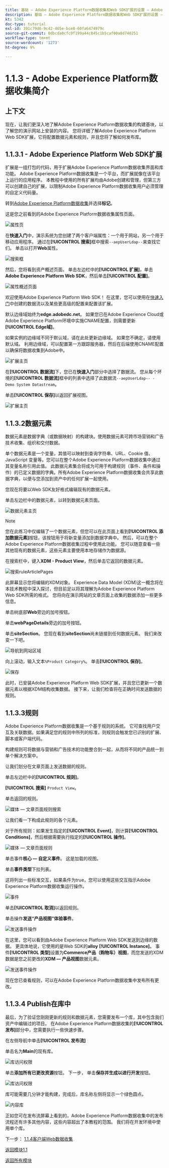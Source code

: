 ```yaml
---
title: 基础 — Adobe Experience Platform数据收集和Web SDK扩展的设置 — Adobe Experience Platform数据收集简介
description: 基础 — Adobe Experience Platform数据收集和Web SDK扩展的设置 — Adobe Experience Platform数据收集简介
kt: 5342
doc-type: tutorial
exl-id: 391c79d6-9c42-465e-bce8-60fa6474979c
source-git-commit: 0dbcda0cfc9f199a44c845c1b5caf00a8d740251
workflow-type: tm+mt
source-wordcount: '1273'
ht-degree: 9%

---
```


# 1.1.3 - Adobe Experience Platform数据收集简介

## 上下文

现在，让我们更深入地了解Adobe Experience Platform数据收集的构建基块，以了解您的演示网站上安装的内容。 您将详细了解Adobe Experience Platform Web SDK扩展，它将配置数据元素和规则，并且您将了解如何发布库。

## 1.1.3.1 - Adobe Experience Platform Web SDK扩展

扩展是一组打包的代码，用于扩展Adobe Experience Platform数据收集界面和库功能。 Adobe Experience Platform数据收集是一个平台，而扩展就像在该平台上运行的应用程序。 本教程中使用的所有扩展均由Adobe创建和管理，但第三方可以创建自己的扩展，以限制Adobe Experience Platform数据收集用户必须管理的自定义代码量。

转到[Adobe Experience Platform数据收集](https://experience.adobe.com/launch/)并选择&#x200B;**标记**。

这是您之前看到的Adobe Experience Platform数据收集属性页面。

![属性页](./images/launch1.png)

在&#x200B;**快速入门**&#x200B;中，演示系统为您创建了两个客户端属性：一个用于网站，另一个用于移动应用程序。 通过在&#x200B;**[!UICONTROL 搜索]**&#x200B;框中搜索`--aepUserLdap--`来查找它们。
单击以打开**Web**&#x200B;属性。

![搜索框](./images/property6.png)



然后，您将看到资产概述页面。 单击左边栏中的&#x200B;**[!UICONTROL 扩展]**，单击&#x200B;**Adobe Experience Platform Web SDK**，然后单击&#x200B;**[!UICONTROL 配置]**。

![属性概述页面](./images/property7.png)

欢迎使用Adobe Experience Platform Web SDK！ 在这里，您可以使用在[快速入门](./../../../modules/gettingstarted/gettingstarted/ex2.md)中创建的数据流以及某些更高级的配置来配置该扩展。

默认边缘域始终为&#x200B;**edge.adobedc.net**。 如果您已在Adobe Experience Cloud或Adobe Experience Platform环境中实施CNAME配置，则需要更新&#x200B;**[!UICONTROL Edge域]**。

如果实例的边缘域不同于默认域，请在此处更新边缘域。 如果您不确定，请使用默认域。 利用边缘域，可以配置第一方跟踪服务器，然后在后端使用CNAME配置以确保将数据收集到Adobe中。

![扩展主页](./images/property9edgedomain.png)

在&#x200B;**[!UICONTROL 数据流]**&#x200B;下，您已在&#x200B;**快速入门**&#x200B;部分中选择了数据流。 您从每个环境的&#x200B;**[!UICONTROL 数据流]**&#x200B;框中的列表中选择了此数据流`--aepUserLdap-- - Demo System Datastream`。

单击&#x200B;**[!UICONTROL 保存]**&#x200B;以返回扩展视图。

![扩展主页](./images/property9edge.png)

## 1.1.3.2数据元素

数据元素是数据字典（或数据映射）的构建块。使用数据元素可跨市场营销和广告技术收集、组织和交付数据。

单个数据元素是一个变量，其值可以映射到查询字符串、URL、Cookie 值、JavaScript 变量等。您可以在整个Adobe Experience Platform数据收集中通过其变量名称引用此值。 此数据元素集合将成为可用于构建规则（事件、条件和操作）的已定义数据的字典。所有Adobe Experience Platform数据收集会共享此数据字典，以便与您添加到资产中的任何扩展一起使用。

您现在将要以Web SDK友好格式编辑现有的数据元素。

单击左边栏中的数据元素，以转到数据元素页面。

![数据元素主页](./images/dataelement1.png)

>[!NOTE]
>
>您在此练习中仅编辑了一个数据元素，但您可以在此页面上看到&#x200B;**[!UICONTROL 添加数据元素]**&#x200B;按钮，该按钮用于将新变量添加到数据字典中。 然后，可以在整个Adobe Experience Platform数据收集过程中使用此功能。 您可以随意查看一些其他现有的数据元素，这些元素主要使用本地存储作为数据源。

在搜索栏中，键入&#x200B;**XDM - Product View**，然后单击它返回的数据元素。

![搜索ruleArticlePages](./images/dataelement2.png)

此屏幕显示您将编辑的XDM对象。 Experience Data Model (XDM)这一概念将在本技术教程中深入探讨，但目前足以将其理解为Adobe Experience Platform Web SDK所需的格式。 您将向在演示网站的文章页面上收集的数据添加一些更多信息。

单击树底部&#x200B;**Web**&#x200B;旁边的加号按钮。

单击&#x200B;**webPageDetails**&#x200B;旁边的加号按钮。

单击&#x200B;**siteSection**。 您现在看到&#x200B;**siteSection**&#x200B;尚未链接到任何数据元素。 我们来改变一下吧。

![导航到网站区域](./images/dataelement3.png)

向上滚动，输入文本`%Product Category%`。 单击&#x200B;**[!UICONTROL 保存]**。

![保存](./images/dataelement4.png)

此时，已安装Adobe Experience Platform Web SDK扩展，并且您已更新一个数据元素以根据XDM结构收集数据。 接下来，让我们检查将在正确时间发送数据的规则。

## 1.1.3.3规则

Adobe Experience Platform数据收集是一个基于规则的系统。 它可查找用户交互及关联数据。如果满足您的规则中所列的标准，则规则会触发您已识别的扩展、脚本或客户端代码。

构建规则可将数据与营销和广告技术的功能整合到一起，从而将不同的产品统一到单个解决方案中。

让我们划分在文章页面上发送数据的规则。

单击左边栏中的&#x200B;**[!UICONTROL 规则]**。

**[!UICONTROL 搜索]** `Product View`。

单击返回的规则。

![媒体 — 文章页面规则搜索](./images/rule1.png)

让我们看一下构成此规则的各个元素。

对于所有规则：如果发生指定的&#x200B;**[!UICONTROL Event]**，则计算&#x200B;**[!UICONTROL Conditions]**，然后根据需要执行指定的&#x200B;**[!UICONTROL 操作]**。

![媒体 — 文章页面规则](./images/rule2.png)

单击事件&#x200B;**核心 — 自定义事件**。 这是加载的视图。

单击&#x200B;**事件类型**&#x200B;下拉列表。

这将列出一些标准交互，如果条件为true，您可以使用这些交互指示Adobe Experience Platform数据收集运行操作。

![事件](./images/rule3.png)

单击&#x200B;**[!UICONTROL 取消]**&#x200B;以返回规则。

单击操作&#x200B;**发送“产品视图”体验事件**。

![发送事件操作](./images/rule5a.png)

在这里，您可以看到由Adobe Experience Platform Web SDK发送到边缘的数据。 更具体地说，它使用的是Web SDK的&#x200B;**alloy** **[!UICONTROL Instance]**。 事件&#x200B;**[!UICONTROL 类型]**&#x200B;设置为&#x200B;**Commerce产品（购物车）视图**，而您发送的XDM数据是您之前更改的&#x200B;**XDM — 产品视图**&#x200B;数据元素。

![发送事件操作](./images/rule5.png)

现在您已查看规则，可以在Adobe Experience Platform数据收集中发布所有更改。

## 1.1.3.4 Publish在库中

最后，为了验证您刚刚更新的规则和数据元素，您需要发布一个库，其中包含我们资产中编辑过的项目。 在Adobe Experience Platform数据收集的&#x200B;**[!UICONTROL 发布]**&#x200B;部分中，您需要执行一些快速步骤。

在左侧导航中单击&#x200B;**[!UICONTROL 发布流]**

单击名为&#x200B;**Main**&#x200B;的现有库。

![库访问权限](./images/publish1.png)

单击&#x200B;**添加所有已更改资源**按钮。 下一步，
单击**保存并生成以进行开发**&#x200B;按钮。

![库访问权限](./images/publish1a.png)

库可能需要几分钟才能构建，完成后，库名称左侧将显示一个绿色圆点。

![内容库](./images/publish2.png)

正如您可在发布流屏幕上看到的，Adobe Experience Platform数据收集中的发布流程还有许多其他内容，这些内容超出了本教程的范围。 我们将在开发环境中使用单个库。

下一步： [1.1.4客户端Web数据收集](./ex4.md)

[返回模块1.1](./data-ingestion-launch-web-sdk.md)

[返回所有模块](./../../../overview.md)
